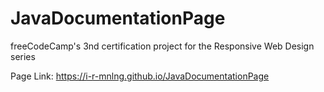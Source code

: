 # JavaDocumentationPage

freeCodeCamp's 3nd certification project for the Responsive Web Design series

Page Link: https://i-r-mnlng.github.io/JavaDocumentationPage
